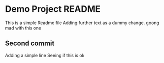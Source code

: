 # Demo Project README

This is a simple Readme file
Adding further text as a dummy change.
 goong mad with this one
 
## Second commit
Adding a simple line
Seeing if this is ok